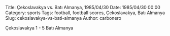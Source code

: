 Title: Çekoslavakya vs. Batı Almanya, 1985/04/30
Date: 1985/04/30 00:00
Category: sports
Tags: football, football scores, Çekoslavakya, Batı Almanya
Slug: cekoslavakya-vs-bati-almanya
Author: carbonero


Çekoslavakya 1 - 5 Batı Almanya
